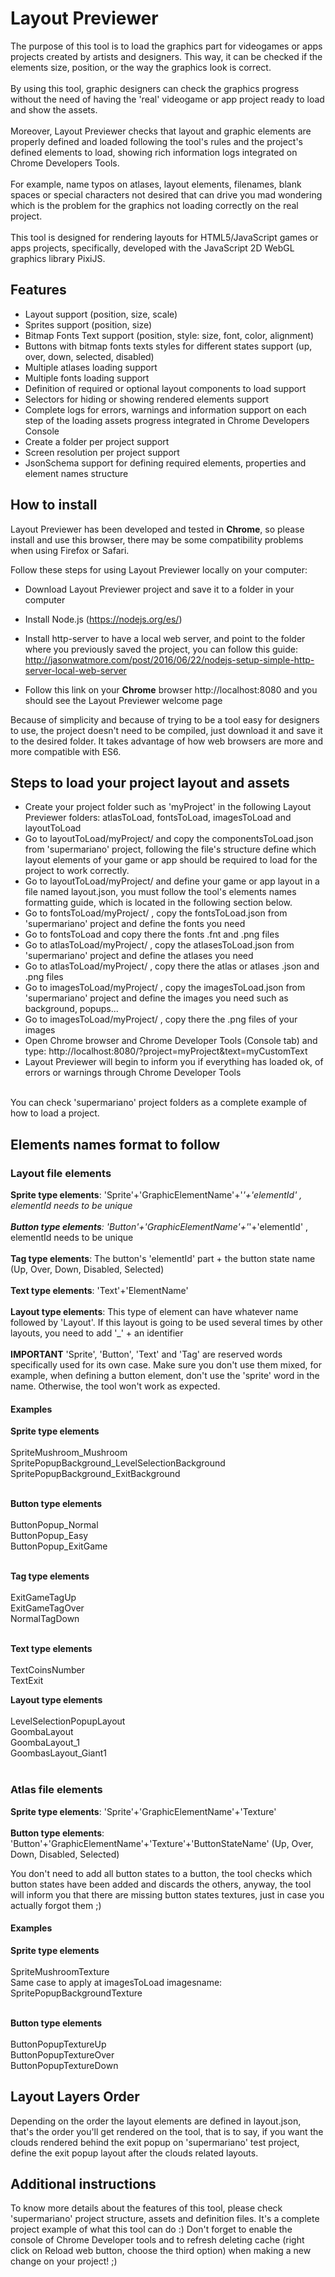 # Layout Previewer

The purpose of this tool is to load the graphics part for videogames or apps projects created by artists and designers. This way, it can be checked if the elements size, position, or the way the graphics look is correct.<br/><br/>
By using this tool, graphic designers can check the graphics progress without the need of having the 'real' videogame or app project ready to load and show the assets.<br/><br/>
Moreover, Layout Previewer checks that layout and graphic elements are properly defined and loaded following the tool's rules and the project's defined elements to load, showing rich information logs integrated on Chrome Developers Tools.<br/><br/>
For example, name typos on atlases, layout elements, filenames, blank spaces or special characters not desired that can drive you mad wondering which is the problem for the graphics not loading correctly on the real project.<br/><br/>
This tool is designed for rendering layouts for HTML5/JavaScript games or apps projects, specifically, developed with the JavaScript 2D WebGL graphics library PixiJS.

## Features

* Layout support (position, size, scale)
* Sprites support (position, size)
* Bitmap Fonts Text support (position, style: size, font, color, alignment)
* Buttons with bitmap fonts texts styles for different states support (up, over, down, selected, disabled)
* Multiple atlases loading support
* Multiple fonts loading support
* Definition of required or optional layout components to load support
* Selectors for hiding or showing rendered elements support
* Complete logs for errors, warnings and information support on each step of the loading assets progress integrated in Chrome Developers Console
* Create a folder per project support
* Screen resolution per project support
* JsonSchema support for defining required elements, properties and element names structure


## How to install

Layout Previewer has been developed and tested in <b>Chrome</b>, so please install and use this browser, there may be some compatibility problems when using Firefox or Safari.

Follow these steps for using Layout Previewer locally on your computer:
 * Download Layout Previewer project and save it to a folder in your computer
 * Install Node.js (https://nodejs.org/es/)
 * Install http-server to have a local web server, and point to the folder where you previously saved the project, you can follow this guide: http://jasonwatmore.com/post/2016/06/22/nodejs-setup-simple-http-server-local-web-server
 
 * Follow this link on your <b>Chrome</b> browser http://localhost:8080 and you should see the Layout Previewer welcome page

Because of simplicity and because of trying to be a tool easy for designers to use, the project doesn't need to be compiled, just download it and save it to the desired folder. It takes advantage of how web browsers are more and more compatible with ES6.

## Steps to load your project layout and assets

 * Create your project folder such as 'myProject' in the following Layout Previewer folders: atlasToLoad, fontsToLoad, imagesToLoad and layoutToLoad
 * Go to layoutToLoad/myProject/ and copy the componentsToLoad.json from 'supermariano' project, following the file's structure define which layout elements of your game or app should be required to load for the project to work correctly.
 * Go to layoutToLoad/myProject/ and define your game or app layout in a file named layout.json, you must follow the tool's elements names formatting guide, which is located in the following section below.
 * Go to fontsToLoad/myProject/ , copy the fontsToLoad.json from 'supermariano' project and define the fonts you need
 * Go to fontsToLoad and copy there the fonts .fnt and .png files
 * Go to atlasToLoad/myProject/ , copy the atlasesToLoad.json from 'supermariano' project and define the atlases you need
 * Go to atlasToLoad/myProject/ , copy there the atlas or atlases .json and .png files
 * Go to imagesToLoad/myProject/ , copy the imagesToLoad.json from 'supermariano' project and define the images you need such as background, popups...
 * Go to imagesToLoad/myProject/ , copy there the .png files of your images
 * Open Chrome browser and Chrome Developer Tools (Console tab) and type: http://localhost:8080/?project=myProject&text=myCustomText
 * Layout Previewer will begin to inform you if everything has loaded ok, of errors or warnings through Chrome Developer Tools<br/><br/>
 
 You can check 'supermariano' project folders as a complete example of how to load a project. 

## Elements names format to follow
### Layout file elements


<b>Sprite type elements</b>: 'Sprite'+'GraphicElementName'+'_'+'elementId' , elementId needs to be unique<br/><br/>
<b>Button type elements</b>: 'Button'+'GraphicElementName'+'_'+'elementId' , elementId needs to be unique<br/><br/>
<b>Tag type elements</b>: The button's 'elementId' part + the button state name (Up, Over, Down, Disabled, Selected)<br/><br/>
<b>Text type elements</b>: 'Text'+'ElementName'<br/><br/>
<b>Layout type elements</b>: This type of element can have whatever name followed by 'Layout'. If this layout is going to be used several times by other layouts, you need to add '_' + an identifier<br/><br/>
<b>IMPORTANT</b> 'Sprite', 'Button', 'Text' and 'Tag' are reserved words specifically used for its own case. Make sure you don't use them mixed, for example, when defining a button element, don't use the 'sprite' word in the name. Otherwise, the tool won't work as expected.<br/>

#### Examples 

<b>Sprite type elements</b><br/><br/>
SpriteMushroom_Mushroom<br/>
SpritePopupBackground_LevelSelectionBackground<br/>
SpritePopupBackground_ExitBackground<br/><br/>

<b>Button type elements</b><br/><br/>
ButtonPopup_Normal<br/>
ButtonPopup_Easy<br/>
ButtonPopup_ExitGame<br/><br/>

<b>Tag type elements</b><br/><br/>
ExitGameTagUp<br/>
ExitGameTagOver<br/>
NormalTagDown<br/><br/>

<b>Text type elements</b><br/><br/>
TextCoinsNumber<br/>
TextExit<br/>

<b>Layout type elements</b><br/><br/>
LevelSelectionPopupLayout<br/>
GoombaLayout<br/>
GoombaLayout_1<br/>
GoombasLayout_Giant1<br/><br/>

### Atlas file elements


<b>Sprite type elements</b>: 'Sprite'+'GraphicElementName'+'Texture' <br/><br/>
<b>Button type elements</b>: 'Button'+'GraphicElementName'+'Texture'+'ButtonStateName' (Up, Over, Down, Disabled, Selected)<br/>

You don't need to add all button states to a button, the tool checks which button states have been added and discards the others, anyway, the tool will inform you that there are missing button states textures, just in case you actually forgot them ;)<br/>

#### Examples

<b>Sprite type elements</b><br/><br/>
SpriteMushroomTexture<br/>
Same case to apply at imagesToLoad imagesname: SpritePopupBackgroundTexture<br/><br/>

<b>Button type elements</b><br/><br/>
ButtonPopupTextureUp<br/>
ButtonPopupTextureOver<br/>
ButtonPopupTextureDown<br/>

## Layout Layers Order

Depending on the order the layout elements are defined in layout.json, that's the order you'll get rendered on the tool, that is to say, if you want the clouds rendered behind the exit popup on 'supermariano' test project, define the exit popup layout after the clouds related layouts.<br/>

## Additional instructions

To know more details about the features of this tool, please check 'supermariano' project structure, assets and definition files. It's a complete project example of what this tool can do :) Don't forget to enable the console of Chrome Developer tools and to refresh deleting cache (right click on Reload web button, choose the third option) when making a new change on your project! ;)
